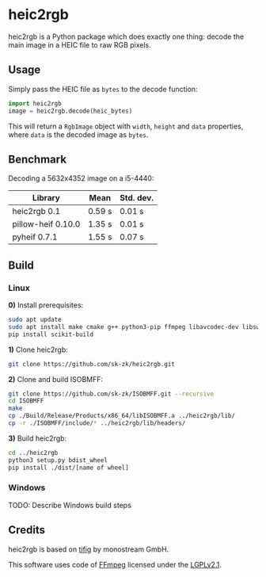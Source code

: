 # heic2rgb

heic2rgb is a Python package which does exactly one thing: decode the main image in a HEIC file to raw RGB pixels.

## Usage
Simply pass the HEIC file as `bytes` to the decode function:

```python
import heic2rgb
image = heic2rgb.decode(heic_bytes)
```

This will return a `RgbImage` object with `width`, `height` and `data` properties, where `data` is the decoded image as `bytes`.

## Benchmark
Decoding a 5632x4352 image on a i5-4440:

|Library|Mean|Std. dev.|
|-------|----|---------|
|heic2rgb 0.1|0.59 s|0.01 s|
|pillow-heif 0.10.0|1.35 s|0.01 s|
|pyheif 0.7.1|1.55 s|0.07 s|

## Build
### Linux
**0\)** Install prerequisites:
```sh
sudo apt update
sudo apt install make cmake g++ python3-pip ffmpeg libavcodec-dev libswscale-dev
pip install scikit-build
```

**1\)** Clone heic2rgb:
```sh
git clone https://github.com/sk-zk/heic2rgb.git
```

**2\)** Clone and build ISOBMFF:
```sh
git clone https://github.com/sk-zk/ISOBMFF.git --recursive
cd ISOBMFF
make
cp ./Build/Release/Products/x86_64/libISOBMFF.a ../heic2rgb/lib/
cp -r ./ISOBMFF/include/* ../heic2rgb/lib/headers/
```

**3\)** Build heic2rgb:
```sh
cd ../heic2rgb
python3 setup.py bdist_wheel
pip install ./dist/[name of wheel]
```

### Windows
TODO: Describe Windows build steps

## Credits
heic2rgb is based on [tifig](https://github.com/monostream/tifig) by monostream GmbH.

This software uses code of [FFmpeg](http://ffmpeg.org) licensed under the [LGPLv2.1](http://www.gnu.org/licenses/old-licenses/lgpl-2.1.html).
